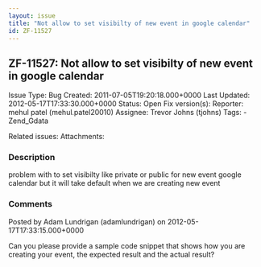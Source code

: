 ```yaml
---
layout: issue
title: "Not allow to set visibilty of new event in google calendar"
id: ZF-11527
---
```


ZF-11527: Not allow to set visibilty of new event in google calendar
--------------------------------------------------------------------

 Issue Type: Bug Created: 2011-07-05T19:20:18.000+0000 Last Updated: 2012-05-17T17:33:30.000+0000 Status: Open Fix version(s): 
 Reporter:  mehul patel (mehul.patel20010)  Assignee:  Trevor Johns (tjohns)  Tags: - Zend\_Gdata
 
 Related issues: 
 Attachments: 
### Description

problem with to set visibilty like private or public for new event google calendar but it will take default when we are creating new event

 

 

### Comments

Posted by Adam Lundrigan (adamlundrigan) on 2012-05-17T17:33:15.000+0000

Can you please provide a sample code snippet that shows how you are creating your event, the expected result and the actual result?

 

 
